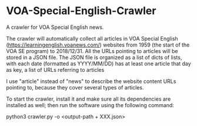# VOA-Special-English-Crawler
A crawler for VOA Special English news.

The crawler will automatically collect all articles in VOA Special English (https://learningenglish.voanews.com/) websites from 1959 (the start of the VOA SE program) to 2018/12/31. All the URLs pointing to articles will be stored in a JSON file.
The JSON file is organized as a list of dicts of lists, with each date (formatted as YYYY/MM/DD) has at least one article that day as key, a list of URLs referring to articles 

I use "article" instead of "news" to describe the website content URLs pointing to, because they cover several types of articles. 

To start the crawler, install it and make sure all its dependencies are installed as well; then run the software using the following command:

python3 crawler.py -o <output-path + XXX.json>
